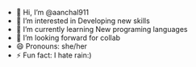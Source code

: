 - 👋 Hi, I’m @aanchal911
- 👀 I’m interested in Developing new skills
- 🌱 I’m currently learning New programing languages
- 💞️ I’m looking forward for collab
- 😄 Pronouns: she/her
- ⚡ Fun fact: I hate rain:)

<!---
aanchal911/aanchal911 is a ✨ special ✨ repository because its `README.md` (this file) appears on your GitHub profile.
You can click the Preview link to take a look at your changes.
--->
